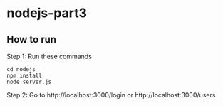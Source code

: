 # nodejs-part3

## How to run
Step 1: Run these commands
```
cd nodejs
npm install
node server.js
```
Step 2: Go to http://localhost:3000/login or http://localhost:3000/users
